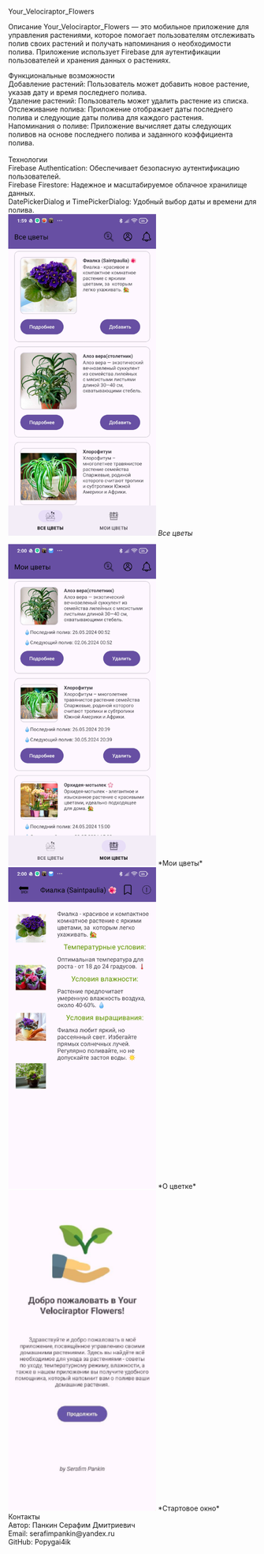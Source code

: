 Your_Velociraptor_Flowers

Описание
Your_Velociraptor_Flowers — это мобильное приложение для управления растениями, которое помогает пользователям отслеживать полив своих растений и получать напоминания о необходимости полива. Приложение использует Firebase для аутентификации пользователей и хранения данных о растениях.

Функциональные возможности<br>
Добавление растений: Пользователь может добавить новое растение, указав дату и время последнего полива.<br>
Удаление растений: Пользователь может удалить растение из списка.<br>
Отслеживание полива: Приложение отображает даты последнего полива и следующие даты полива для каждого растения.<br>
Напоминания о поливе: Приложение вычисляет даты следующих поливов на основе последнего полива и заданного коэффициента полива.<br>
<br>
Технологии<br>
Firebase Authentication: Обеспечивает безопасную аутентификацию пользователей.<br>
Firebase Firestore: Надежное и масштабируемое облачное хранилище данных.<br>
DatePickerDialog и TimePickerDialog: Удобный выбор даты и времени для полива.<br>
<img src="screenshots/Screenshot_1.jpg" alt="Все цветы" width="300"/>
*Все цветы*

<img src="screenshots/Screenshot_2.jpg" alt="Мои цветы" width="300"/>
*Мои цветы*

<img src="screenshots/Screenshot_3.jpg" alt="О цветке" width="300"/>
*О цветке*

<img src="screenshots/Screenshot_4.png" alt="Стартовое окно" width="300"/>
*Стартовое окно*<br>
Контакты<br>
Автор: Панкин Серафим Дмитриевич<br>
Email: serafimpankin@yandex.ru<br>
GitHub: Popygai4ik<br>

